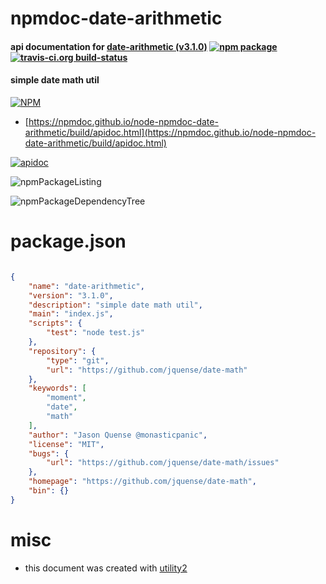# npmdoc-date-arithmetic

#### api documentation for  [date-arithmetic (v3.1.0)](https://github.com/jquense/date-math)  [![npm package](https://img.shields.io/npm/v/npmdoc-date-arithmetic.svg?style=flat-square)](https://www.npmjs.org/package/npmdoc-date-arithmetic) [![travis-ci.org build-status](https://api.travis-ci.org/npmdoc/node-npmdoc-date-arithmetic.svg)](https://travis-ci.org/npmdoc/node-npmdoc-date-arithmetic)

#### simple date math util

[![NPM](https://nodei.co/npm/date-arithmetic.png?downloads=true&downloadRank=true&stars=true)](https://www.npmjs.com/package/date-arithmetic)

- [https://npmdoc.github.io/node-npmdoc-date-arithmetic/build/apidoc.html](https://npmdoc.github.io/node-npmdoc-date-arithmetic/build/apidoc.html)

[![apidoc](https://npmdoc.github.io/node-npmdoc-date-arithmetic/build/screenCapture.buildCi.browser.%252Ftmp%252Fbuild%252Fapidoc.html.png)](https://npmdoc.github.io/node-npmdoc-date-arithmetic/build/apidoc.html)

![npmPackageListing](https://npmdoc.github.io/node-npmdoc-date-arithmetic/build/screenCapture.npmPackageListing.svg)

![npmPackageDependencyTree](https://npmdoc.github.io/node-npmdoc-date-arithmetic/build/screenCapture.npmPackageDependencyTree.svg)



# package.json

```json

{
    "name": "date-arithmetic",
    "version": "3.1.0",
    "description": "simple date math util",
    "main": "index.js",
    "scripts": {
        "test": "node test.js"
    },
    "repository": {
        "type": "git",
        "url": "https://github.com/jquense/date-math"
    },
    "keywords": [
        "moment",
        "date",
        "math"
    ],
    "author": "Jason Quense @monasticpanic",
    "license": "MIT",
    "bugs": {
        "url": "https://github.com/jquense/date-math/issues"
    },
    "homepage": "https://github.com/jquense/date-math",
    "bin": {}
}
```



# misc
- this document was created with [utility2](https://github.com/kaizhu256/node-utility2)
